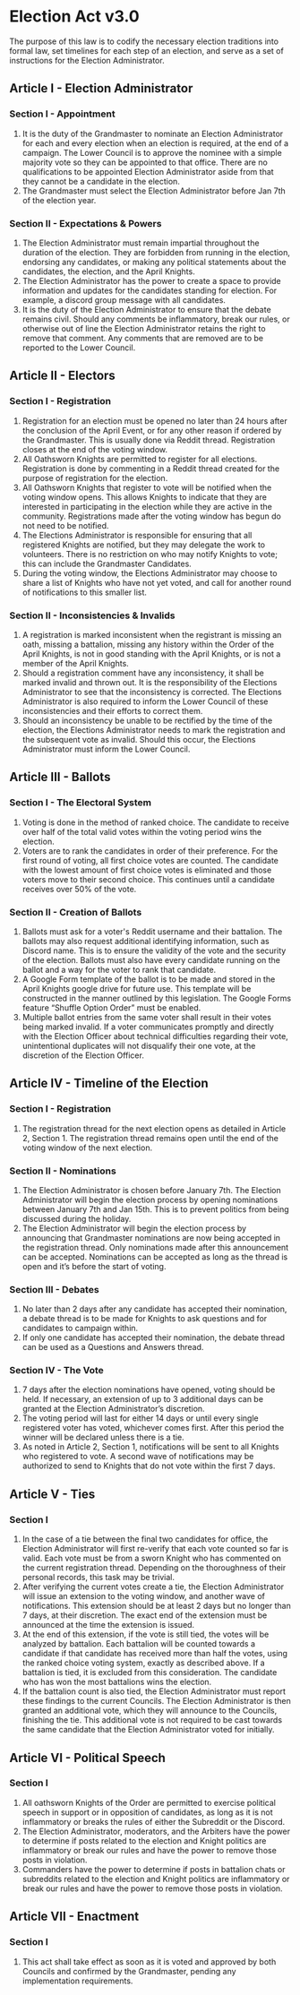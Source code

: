 # Election Act v3.0
The purpose of this law is to codify the necessary election traditions into formal law, set timelines for each step of an election, and serve as a set of instructions for the Election Administrator.

## Article I - Election Administrator

### Section I - Appointment
1. It is the duty of the Grandmaster to nominate an Election Administrator for each and every election when an election is required, at the end of a campaign. The Lower Council is to approve the nominee with a simple majority vote so they can be appointed to that office. There are no qualifications to be appointed Election Administrator aside from that they cannot be a candidate in the election.
2. The Grandmaster must select the Election Administrator before Jan 7th of the election year.

### Section II - Expectations & Powers
1. The Election Administrator must remain impartial throughout the duration of the election. They are forbidden from running in the election, endorsing any candidates, or making any political statements about the candidates, the election, and the April Knights.
2. The Election Administrator has the power to create a space to provide information and updates for the candidates standing for election. For example, a discord group message with all candidates.
3. It is the duty of the Election Administrator to ensure that the debate remains civil. Should any comments be inflammatory, break our rules, or otherwise out of line the Election Administrator retains the right to remove that comment. Any comments that are removed are to be reported to the Lower Council.

## Article II - Electors

### Section I - Registration
1. Registration for an election must be opened no later than 24 hours after the conclusion of the April Event, or for any other reason if ordered by the Grandmaster. This is usually done via Reddit thread. Registration closes at the end of the voting window.
2. All Oathsworn Knights are permitted to register for all elections. Registration is done by commenting in a Reddit thread created for the purpose of registration for the election.
3. All Oathsworn Knights that register to vote will be notified when the voting window opens. This allows Knights to indicate that they are interested in participating in the election while they are active in the community. Registrations made after the voting window has begun do not need to be notified.
4. The Elections Administrator is responsible for ensuring that all registered Knights are notified, but they may delegate the work to volunteers. There is no restriction on who may notify Knights to vote; this can include the Grandmaster Candidates.
5. During the voting window, the Elections Administrator may choose to share a list of Knights who have not yet voted, and call for another round of notifications to this smaller list.

### Section II - Inconsistencies & Invalids
1. A registration is marked inconsistent when the registrant is missing an oath, missing a battalion, missing any history within the Order of the April Knights, is not in good standing with the April Knights, or is not a member of the April Knights.
2. Should a registration comment have any inconsistency, it shall be marked invalid and thrown out. It is the responsibility of the Elections Administrator to see that the inconsistency is corrected. The Elections Administrator is also required to inform the Lower Council of these inconsistencies and their efforts to correct them.
3. Should an inconsistency be unable to be rectified by the time of the election, the Elections Administrator needs to mark the registration and the subsequent vote as invalid. Should this occur, the Elections Administrator must inform the Lower Council.


## Article III - Ballots

### Section I - The Electoral System
1. Voting is done in the method of ranked choice. The candidate to receive over half of the total valid votes within the voting period wins the election.
2. Voters are to rank the candidates in order of their preference. For the first round of voting, all first choice votes are counted. The candidate with the lowest amount of first choice votes is eliminated and those voters move to their second choice. This continues until a candidate receives over 50% of the vote.

### Section II - Creation of Ballots
1. Ballots must ask for a voter's Reddit username and their battalion. The ballots may also request additional identifying information, such as Discord name. This is to ensure the validity of the vote and the security of the election. Ballots must also have every candidate running on the ballot and a way for the voter to rank that candidate.
2. A Google Form template of the ballot is to be made and stored in the April Knights google drive for future use. This template will be constructed in the manner outlined by this legislation. The Google Forms feature “Shuffle Option Order” must be enabled.
3. Multiple ballot entries from the same voter shall result in their votes being marked invalid. If a voter communicates promptly and directly with the Election Officer about technical difficulties regarding their vote, unintentional duplicates will not disqualify their one vote, at the discretion of the Election Officer.

## Article IV - Timeline of the Election

### Section I - Registration
1. The registration thread for the next election opens as detailed in Article 2, Section 1. The registration thread remains open until the end of the voting window of the next election.

### Section II - Nominations
1. The Election Administrator is chosen before January 7th. The Election Administrator will begin the election process by opening nominations between January 7th and Jan 15th. This is to prevent politics from being discussed during the holiday.
2. The Election Administrator will begin the election process by announcing that Grandmaster nominations are now being accepted in the registration thread. Only nominations made after this announcement can be accepted. Nominations can be accepted as long as the thread is open and it’s before the start of voting.

### Section III - Debates
1. No later than 2 days after any candidate has accepted their nomination, a debate thread is to be made for Knights to ask questions and for candidates to campaign within.
2. If only one candidate has accepted their nomination, the debate thread can be used as a Questions and Answers thread.

### Section IV - The Vote
1. 7 days after the election nominations have opened, voting should be held. If necessary, an extension of up to 3 additional days can be granted at the Election Administrator’s discretion.
2. The voting period will last for either 14 days or until every single registered voter has voted, whichever comes first. After this period the winner will be declared unless there is a tie.
3. As noted in Article 2, Section 1, notifications will be sent to all Knights who registered to vote. A second wave of notifications may be authorized to send to Knights that do not vote within the first 7 days.

## Article V - Ties

### Section I
1. In the case of a tie between the final two candidates for office, the Election Administrator will first re-verify that each vote counted so far is valid. Each vote must be from a sworn Knight who has commented on the current registration thread. Depending on the thoroughness of their personal records, this task may be trivial.
2. After verifying the current votes create a tie, the Election Administrator will issue an extension to the voting window, and another wave of notifications. This extension should be at least 2 days but no longer than 7 days, at their discretion. The exact end of the extension must be announced at the time the extension is issued.
3. At the end of this extension, if the vote is still tied, the votes will be analyzed by battalion. Each battalion will be counted towards a candidate if that candidate has received more than half the votes, using the ranked choice voting system, exactly as described above. If a battalion is tied, it is excluded from this consideration. The candidate who has won the most battalions wins the election.
4. If the battalion count is also tied, the Election Administrator must report these findings to the current Councils. The Election Administrator is then granted an additional vote, which they will announce to the Councils, finishing the tie. This additional vote is not required to be cast towards the same candidate that the Election Administrator voted for initially.

## Article VI - Political Speech

### Section I
1. All oathsworn Knights of the Order are permitted to exercise political speech in support or in opposition of candidates, as long as it is not inflammatory or breaks the rules of either the Subreddit or the Discord.
2. The Election Administrator, moderators, and the Arbiters have the power to determine if posts related to the election and Knight politics are inflammatory or break our rules and have the power to remove those posts in violation.
3. Commanders have the power to determine if posts in battalion chats or subreddits related to the election and Knight politics are inflammatory or break our rules and have the power to remove those posts in violation.

## Article VII - Enactment

### Section I
1. This act shall take effect as soon as it is voted and approved by both Councils and confirmed by the Grandmaster, pending any implementation requirements.
